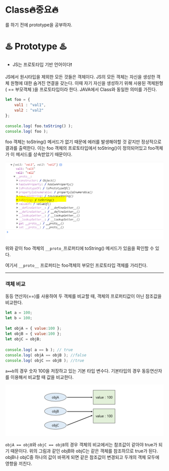 # Class:fire:중요:fire:

를 하기 전에 prototype을 공부하자.

# :hotsprings: Prototype :hotsprings:

- JS는 프로토타입 기반 언어이다:heavy_exclamation_mark:

JS에서 원시타입을 제외한 모든 것들은 객체이다. JS의 모든 객체는 자신을 생성한 객체 원형에 대한 숨겨진 연결을 갖는다. 이때 자기 자신을 생성하기 위해 사용된 객체원형( == 부모객체 )을 프로토타입이라 한다. JAVA에서 Class와 동일한 의미를 가진다.



```javascript
let foo = {
    val1 : "val1",
    val2 : "val2"
};

console.log( foo.toString() );
console.log( foo );
```

foo 객체는 toString() 메서드가 없기 때문에 에러를 발생해야할 것 같지만 정상적으로 결과를 출력한다. 이는 foo 객체의 프로토타입에서 toString()이 정의되어있고 foo객체가 이 메서드를 상속받았기 때문이다.

![ex_screenshot](./img/class-tostring.png)

위와 같이 foo 객체의 `__proto_`프로퍼티에 toString() 메서드가 있음을 확인할 수 있다.

여기서 `__proto__` 프로퍼티는 foo객체의 부모인 프로토타입 객체를 가리킨다.

---

### 객체 비교

동등 연산자(==)를 사용하여 두 객체를 비교할 때, 객체의 프로퍼티값이 아닌 참조값을 비교한다.

```javascript
let a = 100;
let b = 100;

let objA = { value:100 };
let objB = { value:100 };
let objC = objB;

console.log( a == b ); // true
console.log( objA == objB ); //false
console.log( objC == objB ); //true
```

`a==b`의 경우 숫자 100을 저장하고 있는 기본 타입 변수다. 기본타입의 경우 동등연산자를 이용해서 비교할 때 값을 비교한다.

![ex_screenshot](./img/equal.png)

`objA == objB`와 `objC == objB`의 경우 객체의 비교에서는 참조값이 같아야 true가 되기 때문이다. 위의 그림과 같인 objB와 objC는 같은 객체를 참조하므로 true가 된다. objB나 objC중 하나의 값이 바뀌게 되면 같은 참조값이 변경되고 두개의 객체 모두에 영향을 끼친다.